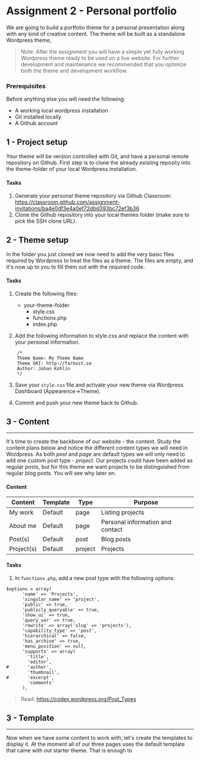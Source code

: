 # Assignment 2 - Personal portfolio

We are going to build a portfolio theme for a personal presentation along with any kind of creative content. The theme will be built as a standalone Wordpress theme, 

> Note: After the assignment you will have a simple yet fully working Wordpress theme ready to be used on a live website. For further development and maintenance we recommended that you optimize both the theme and development workflow.

### Prerequisites
Before anything else you will need the following:

* A working local wordpress installation
* Git installed locally
* A Github account

## 1 - Project setup
Your theme will be version controlled with Git, and have a personal remote repository on Github. First step is to clone the already existing reposity into the theme-folder of your local Wordpress installation.

#### Tasks
1. Generate your personal theme repository via Github Classroom:
https://classroom.github.com/assignment-invitations/ba4e0df3e4a0ef72dbd393bc72ef3b36 
2. Clone the Github repository into your local themes folder (make sure to pick the SSH clone URL).

## 2 - Theme setup
In the folder you just cloned we now need to add the very basic files required by Wordpress to treat the files as a theme. The files are empty, and it's now up to you to fill them out with the required code.

#### Tasks
1. Create the following files:
	- your-theme-folder
    	- style.css
        - functions.php
        - index.php
        
2. Add the following information to style.css and replace the content with your personal information.
```
	/*
	Theme Name: My Theme Name
	Theme URI: http://farkost.se
	Author: Johan Kohlin
	*/
```

3. Save your `style.css` file and activate your new theme via Wordpress Dashboard (Appearence->Theme).

4. Commit and push your new theme back to Github.


## 3 - Content
---

It's time to create the backbone of our website - the content. Study the content plans below and notice the different content types we will need in Wordpress. As both *post* and *page* are default types we will only need to add one custom post type - *project*. Our projects could have been added as regular posts, but for this theme we want projects to be distinguished from regular blog posts. You will see why later on.

#### Content
| Content  | Template  | Type  | Purpose  |
|---|---|---|---|
| My work  | Default | page | Listing projects  |
| About me  | Default | page | Personal information and contact  |
| Post(s) | Default | post | Blog posts |
| Project(s) | Default | project | Projects |

#### Tasks
1. In `functions.php`, add a new post type with the following options:
```
$options = array(
      'name' => 'Projects',
      'singular_name' => 'project',
      'public' => true,
      'publicly_queryable' => true,
      'show_ui' => true,
      'query_var' => true,
      'rewrite' => array('slug' => 'projects'),
      'capability_type' => 'post',
      'hierarchical' => false,
      'has_archive' => true,
      'menu_position' => null,
      'supports' => array(
      	'title',
      	'editor',
#      	'author',
      	'thumbnail',
#      	'excerpt',
      	'comments'
      ),
```

> Read: https://codex.wordpress.org/Post_Types

## 3 - Template
---

Now when we have some content to work with, let's create the templates to display it. At the moment all of our three pages uses the default template that came with out starter theme. That is enough to
